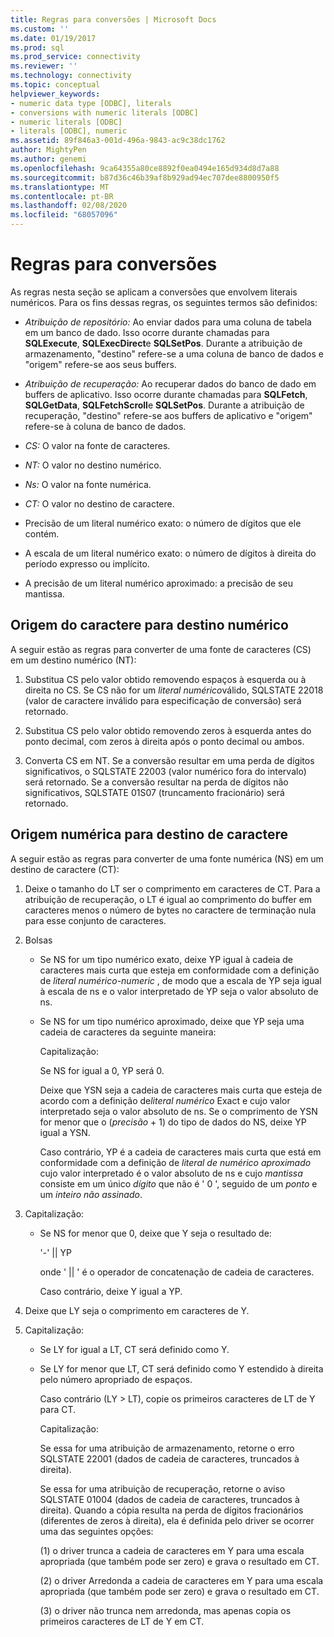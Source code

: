 ```yaml
---
title: Regras para conversões | Microsoft Docs
ms.custom: ''
ms.date: 01/19/2017
ms.prod: sql
ms.prod_service: connectivity
ms.reviewer: ''
ms.technology: connectivity
ms.topic: conceptual
helpviewer_keywords:
- numeric data type [ODBC], literals
- conversions with numeric literals [ODBC]
- numeric literals [ODBC]
- literals [ODBC], numeric
ms.assetid: 89f846a3-001d-496a-9843-ac9c38dc1762
author: MightyPen
ms.author: genemi
ms.openlocfilehash: 9ca64355a80ce8892f0ea0494e165d934d8d7a88
ms.sourcegitcommit: b87d36c46b39af8b929ad94ec707dee8800950f5
ms.translationtype: MT
ms.contentlocale: pt-BR
ms.lasthandoff: 02/08/2020
ms.locfileid: "68057096"
---
```

# <a name="rules-for-conversions"></a>Regras para conversões
As regras nesta seção se aplicam a conversões que envolvem literais numéricos. Para os fins dessas regras, os seguintes termos são definidos:  
  
-   *Atribuição de repositório:* Ao enviar dados para uma coluna de tabela em um banco de dado. Isso ocorre durante chamadas para **SQLExecute**, **SQLExecDirect**e **SQLSetPos**. Durante a atribuição de armazenamento, "destino" refere-se a uma coluna de banco de dados e "origem" refere-se aos seus buffers.  
  
-   *Atribuição de recuperação:* Ao recuperar dados do banco de dado em buffers de aplicativo. Isso ocorre durante chamadas para **SQLFetch**, **SQLGetData**, **SQLFetchScroll**e **SQLSetPos**. Durante a atribuição de recuperação, "destino" refere-se aos buffers de aplicativo e "origem" refere-se à coluna de banco de dados.  
  
-   *CS:* O valor na fonte de caracteres.  
  
-   *NT:* O valor no destino numérico.  
  
-   *Ns:* O valor na fonte numérica.  
  
-   *CT:* O valor no destino de caractere.  
  
-   Precisão de um literal numérico exato: o número de dígitos que ele contém.  
  
-   A escala de um literal numérico exato: o número de dígitos à direita do período expresso ou implícito.  
  
-   A precisão de um literal numérico aproximado: a precisão de seu mantissa.  
  
## <a name="character-source-to-numeric-target"></a>Origem do caractere para destino numérico  
 A seguir estão as regras para converter de uma fonte de caracteres (CS) em um destino numérico (NT):  
  
1.  Substitua CS pelo valor obtido removendo espaços à esquerda ou à direita no CS. Se CS não for um *literal numérico*válido, SQLSTATE 22018 (valor de caractere inválido para especificação de conversão) será retornado.  
  
2.  Substitua CS pelo valor obtido removendo zeros à esquerda antes do ponto decimal, com zeros à direita após o ponto decimal ou ambos.  
  
3.  Converta CS em NT. Se a conversão resultar em uma perda de dígitos significativos, o SQLSTATE 22003 (valor numérico fora do intervalo) será retornado. Se a conversão resultar na perda de dígitos não significativos, SQLSTATE 01S07 (truncamento fracionário) será retornado.  
  
## <a name="numeric-source-to-character-target"></a>Origem numérica para destino de caractere  
 A seguir estão as regras para converter de uma fonte numérica (NS) em um destino de caractere (CT):  
  
1.  Deixe o tamanho do LT ser o comprimento em caracteres de CT. Para a atribuição de recuperação, o LT é igual ao comprimento do buffer em caracteres menos o número de bytes no caractere de terminação nula para esse conjunto de caracteres.  
  
2.  Bolsas  
  
    -   Se NS for um tipo numérico exato, deixe YP igual à cadeia de caracteres mais curta que esteja em conformidade com a definição de *literal numérico-numeric* , de modo que a escala de YP seja igual à escala de ns e o valor interpretado de YP seja o valor absoluto de ns.  
  
    -   Se NS for um tipo numérico aproximado, deixe que YP seja uma cadeia de caracteres da seguinte maneira:  
  
         Capitalização:  
  
         Se NS for igual a 0, YP será 0.  
  
         Deixe que YSN seja a cadeia de caracteres mais curta que esteja de acordo com a definição de*literal numérico* Exact e cujo valor interpretado seja o valor absoluto de ns. Se o comprimento de YSN for menor que o (*precisão* + 1) do tipo de dados do NS, deixe YP igual a YSN.  
  
         Caso contrário, YP é a cadeia de caracteres mais curta que está em conformidade com a definição de *literal de numérico aproximado* cujo valor interpretado é o valor absoluto de ns e cujo *mantissa* consiste em um único *dígito* que não é ' 0 ', seguido de um *ponto* e um *inteiro não assinado*.  
  
3.  Capitalização:  
  
    -   Se NS for menor que 0, deixe que Y seja o resultado de:  
  
         '-'  &#124;&#124; YP  
  
         onde ' &#124;&#124; ' é o operador de concatenação de cadeia de caracteres.  
  
         Caso contrário, deixe Y igual a YP.  
  
4.  Deixe que LY seja o comprimento em caracteres de Y.  
  
5.  Capitalização:  
  
    -   Se LY for igual a LT, CT será definido como Y.  
  
    -   Se LY for menor que LT, CT será definido como Y estendido à direita pelo número apropriado de espaços.  
  
         Caso contrário (LY > LT), copie os primeiros caracteres de LT de Y para CT.  
  
         Capitalização:  
  
         Se essa for uma atribuição de armazenamento, retorne o erro SQLSTATE 22001 (dados de cadeia de caracteres, truncados à direita).  
  
         Se essa for uma atribuição de recuperação, retorne o aviso SQLSTATE 01004 (dados de cadeia de caracteres, truncados à direita). Quando a cópia resulta na perda de dígitos fracionários (diferentes de zeros à direita), ela é definida pelo driver se ocorrer uma das seguintes opções:  
  
         (1) o driver trunca a cadeia de caracteres em Y para uma escala apropriada (que também pode ser zero) e grava o resultado em CT.  
  
         (2) o driver Arredonda a cadeia de caracteres em Y para uma escala apropriada (que também pode ser zero) e grava o resultado em CT.  
  
         (3) o driver não trunca nem arredonda, mas apenas copia os primeiros caracteres de LT de Y em CT.
